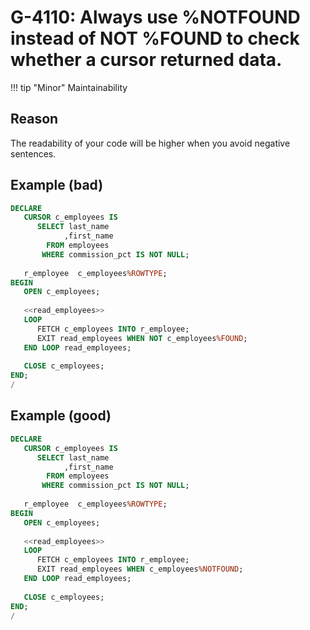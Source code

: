 # G-4110: Always use %NOTFOUND instead of NOT %FOUND to check whether a cursor returned data.

!!! tip "Minor"
    Maintainability

## Reason

The readability of your code will be higher when you avoid negative sentences.

## Example (bad)

``` sql
DECLARE
   CURSOR c_employees IS 
      SELECT last_name
            ,first_name
        FROM employees
       WHERE commission_pct IS NOT NULL;
           
   r_employee  c_employees%ROWTYPE;
BEGIN
   OPEN c_employees;
   
   <<read_employees>>
   LOOP
      FETCH c_employees INTO r_employee;
      EXIT read_employees WHEN NOT c_employees%FOUND;
   END LOOP read_employees;
   
   CLOSE c_employees;
END;
/
```

## Example (good)

``` sql
DECLARE
   CURSOR c_employees IS 
      SELECT last_name
            ,first_name
        FROM employees
       WHERE commission_pct IS NOT NULL;
           
   r_employee  c_employees%ROWTYPE;
BEGIN
   OPEN c_employees;
   
   <<read_employees>>
   LOOP
      FETCH c_employees INTO r_employee;
      EXIT read_employees WHEN c_employees%NOTFOUND;
   END LOOP read_employees;
   
   CLOSE c_employees;
END;
/
```